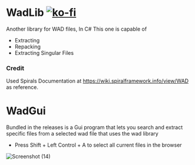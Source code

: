 # WadLib [![ko-fi](https://ko-fi.com/img/githubbutton_sm.svg)](https://ko-fi.com/J3J21AWRWH)
Another library for WAD files, In C#
This one is capable of
+ Extracting
+ Repacking
+ Extracting Singular Files
### Credit
Used Spirals Documentation at https://wiki.spiralframework.info/view/WAD as reference.
# WadGui
Bundled in the releases is a Gui program that lets you search and extract specific files from a selected wad file that uses the wad library

+ Press Shift + Left Control + A to select all current files in the browser

![Screenshot (14)](https://github.com/morgana-x/WadLib/assets/89588301/42cd52da-7454-4165-81fb-6ae9bef1dee0)
